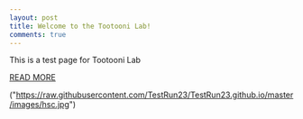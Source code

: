 ```yaml
---
layout: post
title: Welcome to the Tootooni Lab!
comments: true
---
```


This is a test page for Tootooni Lab

<a href="{{ site.baseurl }}/research">READ MORE</a>

("https://raw.githubusercontent.com/TestRun23/TestRun23.github.io/master/images/hsc.jpg")
<br>
